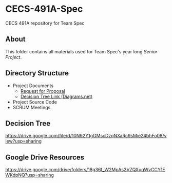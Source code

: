 # CECS-491A-Spec

CECS 491A repository for Team Spec

## About

This folder contains all materials used for Team Spec's year long _Senior Project_.

## Directory Structure

- Project Documents
  - [Request for Proposal](https://github.com/MNRainDrop/CECS-491A-Spec/blob/main/Project%20Documents/Car%20Companion%20-%20RFP%20-%20v0.0.pdf)
  - [Decision Tree Link (Diagrams.net)](https://drive.google.com/file/d/10N92Y1gGMscDzqNXaRc9sMie24bhFo08/view?usp=sharing)
- Project Source Code
- SCRUM Meetings

## Decision Tree
https://drive.google.com/file/d/10N92Y1gGMscDzqNXaRc9sMie24bhFo08/view?usp=sharing

## Google Drive Resources
https://drive.google.com/drive/folders/18g36f_W2MpAs2VZQXuqWvCCY1EWKdpNQ?usp=sharing
